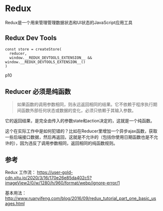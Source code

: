 # Redux

Redux是一个用来管理管理数据状态和UI状态的JavaScript应用工具


## Redux Dev Tools
```
const store = createStore(
  reducer,
  window.__REDUX_DEVTOOLS_EXTENSION__ && window.__REDUX_DEVTOOLS_EXTENSION__()
)
```

p10

## Reducer 必须是纯函数
> 如果函数的调用参数相同，则永远返回相同的结果。它不依赖于程序执行期间函数外部任何状态或数据的变化，必须只依赖于其输入参数。

它的返回结果，是完全由传入的参数state和action决定的，这就是一个纯函数。

这个在实际工作中是如何犯错的？比如在Reducer里增加一个异步ajax函数，获取一些后端接口数据，然后再返回，这就是不允许的（包括你使用日期函数也是不允许的），因为违反了调用参数相同，返回相同的纯函数规则。

## 参考

Redux 工作流：
https://user-gold-cdn.xitu.io/2020/3/16/170e26e85da402c5?imageView2/0/w/1280/h/960/format/webp/ignore-error/1

基本用法：
  http://www.ruanyifeng.com/blog/2016/09/redux_tutorial_part_one_basic_usages.html

